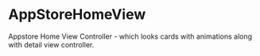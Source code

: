 # AppStoreHomeView
Appstore Home View Controller - which looks cards with animations along with detail view controller. 

